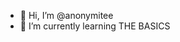 - 👋 Hi, I’m @anonymitee
- 🌱 I’m currently learning THE BASICS

<!---
anonymitee/anonymitee is a ✨ special ✨ repository because its `README.md` (this file) appears on your GitHub profile.
You can click the Preview link to take a look at your changes.
--->
